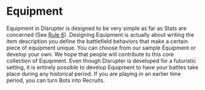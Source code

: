 # Equipment

Equipment in Disrupter is designed to be very simple as far as Stats are concerned (See [Rule 6](broken-reference)). Designing Equipment is actually about writing the item description you define the battlefield behaviors that make a certain piece of equipment unique. You can choose from our sample Equipment or develop your own. We hope that people will contribute to this core collection of Equipment. Even though Disrupter is developed for a futuristic setting, it is entirely possible to develop Equipment to have your battles take place during any historical period. If you are playing in an earlier time period, you can turn Bots into Recruits.
